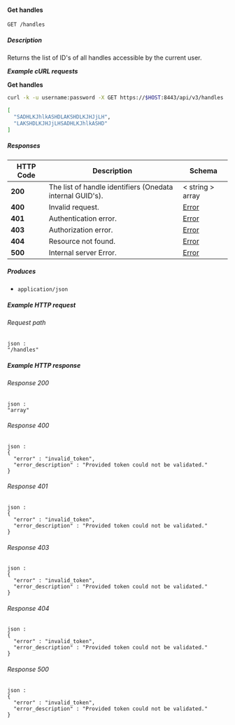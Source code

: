 
<a name="get_handles"></a>
#### Get handles
```
GET /handles
```


##### Description
Returns the list of ID's of all handles accessible by the current user.

***Example cURL requests***

**Get handles**
```bash
curl -k -u username:password -X GET https://$HOST:8443/api/v3/handles

[
  "SADHLKJhlkASHDLAKSHDLKJHJjLH", 
  "LAKSHDLKJHJjLHSADHLKJhlkASHD"
]
```


##### Responses

|HTTP Code|Description|Schema|
|---|---|---|
|**200**|The list of handle identifiers (Onedata internal GUID's).|< string > array|
|**400**|Invalid request.|[Error](../definitions/Error.md#error)|
|**401**|Authentication error.|[Error](../definitions/Error.md#error)|
|**403**|Authorization error.|[Error](../definitions/Error.md#error)|
|**404**|Resource not found.|[Error](../definitions/Error.md#error)|
|**500**|Internal server Error.|[Error](../definitions/Error.md#error)|


##### Produces

* `application/json`


##### Example HTTP request

###### Request path
```
json :
"/handles"
```


##### Example HTTP response

###### Response 200
```
json :
"array"
```


###### Response 400
```
json :
{
  "error" : "invalid_token",
  "error_description" : "Provided token could not be validated."
}
```


###### Response 401
```
json :
{
  "error" : "invalid_token",
  "error_description" : "Provided token could not be validated."
}
```


###### Response 403
```
json :
{
  "error" : "invalid_token",
  "error_description" : "Provided token could not be validated."
}
```


###### Response 404
```
json :
{
  "error" : "invalid_token",
  "error_description" : "Provided token could not be validated."
}
```


###### Response 500
```
json :
{
  "error" : "invalid_token",
  "error_description" : "Provided token could not be validated."
}
```



